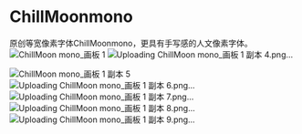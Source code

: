 # ChillMoonmono
原创等宽像素字体ChillMoonmono，更具有手写感的人文像素字体。
![ChillMoon mono_画板 1](https://github.com/Warren2060/ChillMoonmono/assets/87366329/b2798e56-fd17-45ff-b318-77288f8a7c9a)
![Uploading ChillMoon mono_画板 1 副本 4.png…]()

![ChillMoon mono_画板 1 副本 5](https://github.com/Warren2060/ChillMoonmono/assets/87366329/b781a882-3b36-477c-a6a5-c22776e40547)
![Uploading ChillMoon mono_画板 1 副本 6.png…]()
![Uploading ChillMoon mono_画板 1 副本 7.png…]()
![Uploading ChillMoon mono_画板 1 副本 8.png…]()
![Uploading ChillMoon mono_画板 1 副本 9.png…]()
